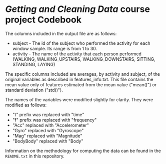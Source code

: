 # *Getting and Cleaning Data* course project Codebook

The columns included in the output file are as follows:

  - subject - The id of the subject who performed the activity for each window sample. Its range is from 1 to 30.
  - activity - The name of the activity that each person performed (WALKING, WALKING_UPSTAIRS, WALKING_DOWNSTAIRS, SITTING, STANDING, LAYING)

The specific columns included are averages, by activity and subject, of the original variables as described in features_info.txt. This file contains the mean value only of features estimated from the mean value ("mean()") or standard deviation ("std()").

The names of the variables were modified slightly for clarity. They were modified as follows:
  - "t" prefix was replaced with "time"
  - "f" prefix was replaced with "frequency"
  - "Acc" replaced with "Accelerometer"
  - "Gyro" replaced with "Gyroscope"
  - "Mag" replaced with "Magnitude"
  - "BodyBody" replaced with "Body"

Information on the methodology for computing the data can be found in the `README.txt` in this repository.
